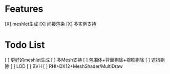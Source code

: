 # Features
[X] meshlet生成
[X] 间接渲染
[X] 多实例支持
# Todo List
[ ] 更好的meshlet生成
[ ] 多Mesh支持
[ ] 包围体+背面剔除+视锥剔除
[ ] 遮挡剔除
[ ] LOD
[ ] BVH
[ ] RHI+DX12+MeshShader/MultiDraw
